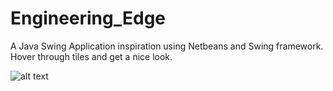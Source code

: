 # Engineering_Edge
A Java Swing Application inspiration using Netbeans and Swing framework. Hover through tiles and get a nice look.

![alt text](https://github.com/BK9797/Engineering_Edge/tree/main/Engineering%20Edge/blob/master/icon1.png)